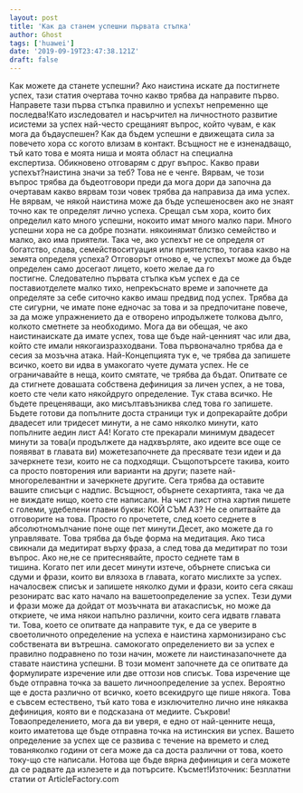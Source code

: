 ```yaml
---
layout: post
title: 'Как да станем успешни първата стъпка'
author: Ghost
tags: ['huawei']
date: '2019-09-19T23:47:38.121Z'
draft: false
---
```


Как можете да станете успешни? Ако наистина искате да постигнете успех, тази статия очертава точно какво трябва да направите първо. Направете тази първа стъпка правилно и успехът непременно ще последва!Като изследовател и насърчител на личностното развитие исистеми за успех най-често срещаният въпрос, който чувам, е как мога да бъдауспешен? Как да бъдем успешни е движещата сила за повечето хора сс когото влизам в контакт. Всъщност не е изненадващо, тъй като това е моята ниша и моята област на специална експертиза. Обикновено отговарям с друг въпрос. Какво прави успехът?наистина значи за теб? Това не е ченге. Вярвам, че този въпрос трябва да бъдеотговори преди да мога дори да започна да очертавам какво вярвам този човек трябва да направиза да има успех. Не вярвам, че някой наистина може да бъде успешеносвен ако не знаят точно как те определят лично успеха. Срещал съм хора, които бих определил като много успешни, нокоито имат много малко пари. Много успешни хора не са добре познати. някоинямат близко семейство и малко, ако има приятели. Така че, ако успехът не се определя от богатство, слава, семействоситуация или приятелство, тогава какво на земята определя успеха? Отговорът отново е, че успехът може да бъде определен само досегаот лицето, което желае да го постигне. Следователно първата стъпка към успех е да се поставиотделете малко тихо, непрекъснато време и започнете да определяте за себе ситочно какво имаш предвид под успех. Трябва да сте сигурни, че имате поне едночас за това и за предпочитане повече, за да може упражнението да е отворено ипродължете толкова дълго, колкото сметнете за необходимо. Мога да ви обещая, че ако наистинаискате да имате успех, това ще бъде най-ценният час или два, който сте имали някогаизразходвани. Това първоначално трябва да е сесия за мозъчна атака. Най-Концепцията тук е, че трябва да запишете всичко, което ви идва в умакогато чуете думата успех. Не се ограничавайте в неща, които смятате, че трябва да бъдат. Опитвате се да стигнете довашата собствена дефиниция за личен успех, а не това, което сте чели като някойдруго определение. Тук става всичко. Не бъдете преценяващи, ако мисълтавъзниква след това го запишете. Бъдете готови да попълните доста страници тук и допрекарайте добри двадесет или тридесет минути, а не само няколко минути, като попълните аедин лист A4! Когато сте прекарали минимум двадесет минути за това(и продължете да надхвърляте, ако идеите все още се появяват в главата ви) можетезапочнете да пресявате тези идеи и да зачеркнете тези, които не са подходящи. Същопотърсете такива, които са просто повторения или варианти на други; пазете най-многорелевантни и зачеркнете другите. Сега трябва да оставите вашите списъци с надпис. Всъщност, обърнете сехартията, така че да не виждате нищо, което сте написали. На чист лист отна хартия пишете с големи, удебелени главни букви: КОЙ СЪМ АЗ? Не се опитвайте да отговорите на това. Просто го прочетете, след което седнете в абсолютномълчание поне още пет минути.Десет, ако можете да го управлявате. Това трябва да бъде форма на медитация. Ако тиса свикнали да медитират върху фраза, а след това да медитират по този въпрос. Ако не,не се притеснявайте, просто седнете там в тишина. Когато пет или десет минути изтече, обърнете списъка си сдуми и фрази, които ви влязоха в главата, когато мислихте за успех. началосвеж списък и запишете няколко думи и фрази, които сега сякаш резониратс вас като начало на вашетоопределение за успех. Тези думи и фрази може да дойдат от мозъчната ви атакасписък, но може да откриете, че има някои напълно различни, които сега идватв главата ти. Това, което се опитвате да направите тук, е да се уверите в своетоличното определение на успеха е наистина хармонизирано със собствената ви вътрешна. самокогато определението ви за успех е правилно подравнено по този начин, можете ли наистиназапочнете да ставате наистина успешни. В този момент започнете да се опитвате да формулирате изречение или две оттози нов списък. Това изречение ще бъде отправна точка за вашето личноопределение за успех. Вероятно ще е доста различно от всичко, което всекидруго ще пише някога. Това е съвсем естествено, тъй като това е изключително лично ине някаква дефиниция, която ви е подсказана от медиите. Съкрови! Товаопределението, мога да ви уверя, е едно от най-ценните неща, които иматетова ще бъде отправна точка на истинския ви успех. Вашето определение за успех ще се развива с течение на времето и след тованяколко години от сега може да са доста различни от това, което току-що сте написали. Нотова ще бъде вярна дефиниция и сега можете да се радвате да излезете и да потърсите. Късмет!Източник: Безплатни статии от ArticleFactory.com
